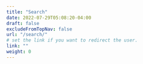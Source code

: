 ```yaml
---
title: "Search"
date: 2022-07-29T05:08:20-04:00
draft: false
excludeFromTopNav: false
url: "/search/"
# set the link if you want to redirect the user.
link: ""
weight: 0
---
```


<link href="/_pagefind/pagefind-ui.css" rel="stylesheet">
<script src="/_pagefind/pagefind-ui.js" type="text/javascript"></script>
<div id="search"></div>
<script>
    window.addEventListener('DOMContentLoaded', (event) => {
        new PagefindUI({ element: "#search" });
    });
</script>
